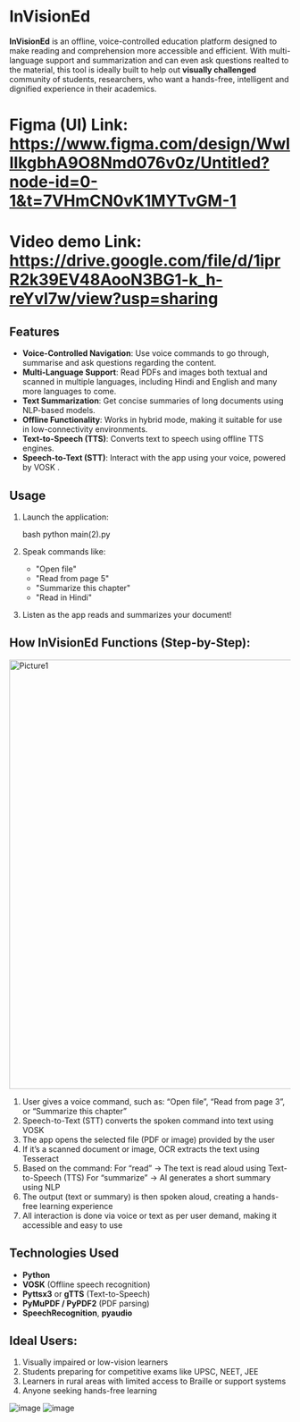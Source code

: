 # InVisionEd

**InVisionEd** is an offline, voice-controlled education platform designed to make reading and comprehension more accessible and efficient. With multi-language support and summarization and can even ask questions realted to the material, this tool is ideally built to help out **visually challenged** community of students, researchers, who want a hands-free, intelligent and dignified experience in their academics.

# Figma (UI) Link: https://www.figma.com/design/WwlIIkgbhA9O8Nmd076v0z/Untitled?node-id=0-1&t=7VHmCN0vK1MYTvGM-1

# Video demo Link: https://drive.google.com/file/d/1iprR2k39EV48AooN3BG1-k_h-reYvI7w/view?usp=sharing
##  Features

- **Voice-Controlled Navigation**: Use voice commands to go through, summarise and ask questions regarding the content.
- **Multi-Language Support**: Read PDFs and images both textual and scanned in multiple languages, including Hindi and English and many more languages to come.
- **Text Summarization**: Get concise summaries of long documents using NLP-based models.
- **Offline Functionality**: Works in hybrid mode, making it suitable for use in low-connectivity environments.
- **Text-to-Speech (TTS)**: Converts text to speech using offline TTS engines.
- **Speech-to-Text (STT)**: Interact with the app using your voice, powered by VOSK .


## Usage

1. Launch the application:

   bash
   python main(2).py
   

2. Speak commands like:

   * "Open file"
   * "Read from page 5"
   * "Summarize this chapter"
   * "Read in Hindi"

3. Listen as the app reads and summarizes your document!


## How InVisionEd Functions (Step-by-Step):
<img width="856" height="768" alt="Picture1" src="https://github.com/user-attachments/assets/348dc066-ee83-4e50-a39c-b0dd6305fa6b" />

1. User gives a voice command, such as:
   “Open file”, “Read from page 3”, or “Summarize this chapter”
2. Speech-to-Text (STT) converts the spoken command into text using VOSK
3. The app opens the selected file (PDF or image) provided by the user
4. If it’s a scanned document or image, OCR extracts the text using Tesseract
5. Based on the command:
   For “read” → The text is read aloud using Text-to-Speech (TTS)
   For “summarize” → AI generates a short summary using NLP
6. The output (text or summary) is then spoken aloud, creating a hands-free learning    experience
7. All interaction is done via voice or text as per user demand, making it              accessible and easy to use

##  Technologies Used

* **Python**
* **VOSK** (Offline speech recognition)
* **Pyttsx3** or **gTTS** (Text-to-Speech)
* **PyMuPDF / PyPDF2** (PDF parsing)
* **SpeechRecognition**, **pyaudio**

## Ideal Users:

1. Visually impaired or low-vision learners
2. Students preparing for competitive exams like UPSC, NEET, JEE
3. Learners in rural areas with limited access to Braille or support systems
4. Anyone seeking hands-free learning


![image](https://github.com/user-attachments/assets/0096e301-5462-4761-956e-36ac0a455f1b)
![image](https://github.com/user-attachments/assets/318e7524-50a8-487d-ae7d-4fb4344dc967)



